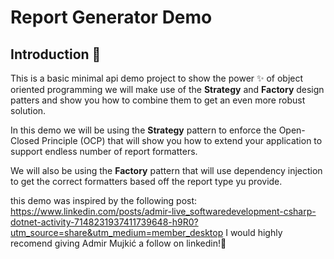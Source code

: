 ﻿# Report Generator Demo

## Introduction 📢

This is a basic minimal api demo project to show the power ✨ of object oriented programming we will make use of the 
 **Strategy** and **Factory** design patters and show you how to combine them to get an even more robust solution.

 In this demo we will be using the **Strategy** pattern to enforce the Open-Closed Principle (OCP) that will show 
 you how to extend your application to support endless number of report formatters.

We will also be using the **Factory** pattern that will use dependency injection to get the correct formatters based
off the report type yu provide.

this demo was inspired by the following post: https://www.linkedin.com/posts/admir-live_softwaredevelopment-csharp-dotnet-activity-7148231937411739648-h9R0?utm_source=share&utm_medium=member_desktop
I would highly recomend giving Admir Mujkić a follow on linkedin!🚀
